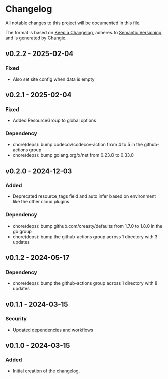 # Changelog
All notable changes to this project will be documented in this file.

The format is based on [Keep a Changelog](https://keepachangelog.com/en/1.0.0/),
adheres to [Semantic Versioning](https://semver.org/spec/v2.0.0.html),
and is generated by [Changie](https://github.com/miniscruff/changie).


## v0.2.2 - 2025-02-04
### Fixed
* Also set site config when data is empty

## v0.2.1 - 2025-02-04
### Fixed
* Added ResourceGroup to global options
### Dependency
* chore(deps): bump codecov/codecov-action from 4 to 5 in the github-actions group
* chore(deps): bump golang.org/x/net from 0.23.0 to 0.33.0

## v0.2.0 - 2024-12-03
### Added
* Deprecated resource_tags field and auto infer based on environment like the other cloud plugins
### Dependency
* chore(deps): bump github.com/creasty/defaults from 1.7.0 to 1.8.0 in the go group
* chore(deps): bump the github-actions group across 1 directory with 3 updates

## v0.1.2 - 2024-05-17
### Dependency
* chore(deps): bump the github-actions group across 1 directory with 8 updates

## v0.1.1 - 2024-03-15
### Security
* Updated dependencies and workflows

## v0.1.0 - 2024-03-15
### Added
* Initial creation of the changelog.
